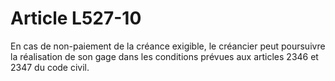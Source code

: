 # Article L527-10

En cas de non-paiement de la créance exigible, le créancier peut poursuivre la réalisation de son gage dans les conditions prévues aux articles 2346 et 2347 du code civil.
